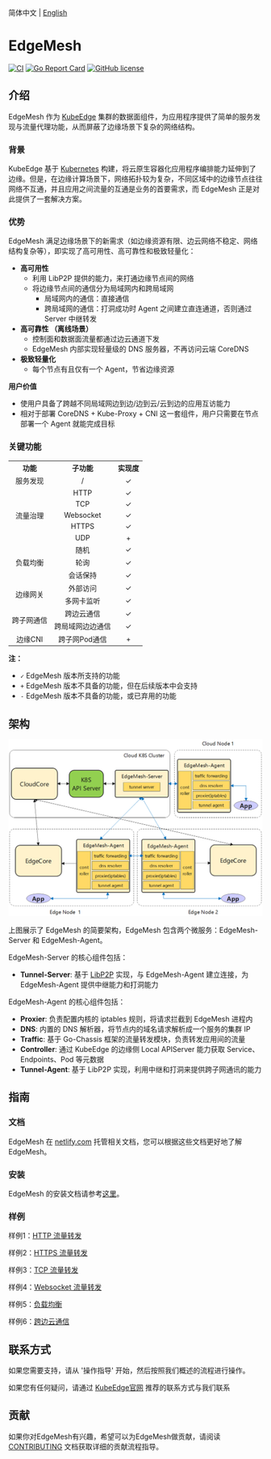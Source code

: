 简体中文 | [English](./README.md)

# EdgeMesh

[![CI](https://github.com/kubeedge/edgemesh/actions/workflows/main.yaml/badge.svg?branch=main)](https://github.com/kubeedge/edgemesh/actions/workflows/main.yaml)
[![Go Report Card](https://goreportcard.com/badge/github.com/kubeedge/edgemesh)](https://goreportcard.com/report/github.com/kubeedge/edgemesh)
[![GitHub license](https://img.shields.io/github/license/kubeedge/edgemesh)](https://github.com/kubeedge/edgemesh/blob/main/LICENSE)


## 介绍

EdgeMesh 作为 [KubeEdge](https://github.com/kubeedge/kubeedge) 集群的数据面组件，为应用程序提供了简单的服务发现与流量代理功能，从而屏蔽了边缘场景下复杂的网络结构。

### 背景

KubeEdge 基于 [Kubernetes](https://github.com/kubernetes/kubernetes) 构建，将云原生容器化应用程序编排能力延伸到了边缘。但是，在边缘计算场景下，网络拓扑较为复杂，不同区域中的边缘节点往往网络不互通，并且应用之间流量的互通是业务的首要需求，而 EdgeMesh 正是对此提供了一套解决方案。

### 优势

EdgeMesh 满足边缘场景下的新需求（如边缘资源有限、边云网络不稳定、网络结构复杂等），即实现了高可用性、高可靠性和极致轻量化：

- **高可用性**
  - 利用 LibP2P 提供的能力，来打通边缘节点间的网络
  - 将边缘节点间的通信分为局域网内和跨局域网
    - 局域网内的通信：直接通信
    - 跨局域网的通信：打洞成功时 Agent 之间建立直连通道，否则通过 Server 中继转发
- **高可靠性 （离线场景）**
  - 控制面和数据面流量都通过边云通道下发
  - EdgeMesh 内部实现轻量级的 DNS 服务器，不再访问云端 CoreDNS
- **极致轻量化**
  - 每个节点有且仅有一个 Agent，节省边缘资源

**用户价值**

- 使用户具备了跨越不同局域网边到边/边到云/云到边的应用互访能力
- 相对于部署 CoreDNS + Kube-Proxy + CNI 这一套组件，用户只需要在节点部署一个 Agent 就能完成目标

### 关键功能

<table align="center">
  <tr>
    <th align="center">功能</th>
    <th align="center">子功能</th>
    <th align="center">实现度</th>
  </tr>
  <tr>
    <td align="center">服务发现</td>
    <td align="center">/</td>
    <td align="center">✓</td>
  </tr>
  <tr>
    <td rowspan="5" align="center">流量治理</td>
    <td align="center">HTTP</td>
    <td align="center">✓</td>
  </tr>
  <tr>
    <td align="center">TCP</td>
    <td align="center">✓</td>
  </tr>
  <tr>
    <td align="center">Websocket</td>
    <td align="center">✓</td>
  </tr>
  <tr>
    <td align="center">HTTPS</td>
    <td align="center">✓</td>
  </tr>
  <tr>
    <td align="center">UDP</td>
    <td align="center">+</td>
  </tr>
  <tr>
    <td rowspan="3" align="center">负载均衡</td>
    <td align="center">随机</td>
    <td align="center">✓</td>
  </tr>
  <tr>
    <td align="center">轮询</td>
    <td align="center">✓</td>
  </tr>
  <tr>
    <td align="center">会话保持</td>
    <td align="center">✓</td>
  </tr>
  <tr>
    <td rowspan="2" align="center">边缘网关</td>
    <td align="center">外部访问</td>
    <td align="center">✓</td>
  </tr>
  <tr>
    <td align="center">多网卡监听</td>
    <td align="center">✓</td>
  </tr>
  <tr>
    <td rowspan="2" align="center">跨子网通信</td>
    <td align="center">跨边云通信</td>
    <td align="center">✓</td>
  </tr>
  <tr>
    <td align="center">跨局域网边边通信</td>
    <td align="center">✓</td>
  </tr>
  <tr>
    <td align="center">边缘CNI</td>
    <td align="center">跨子网Pod通信</td>
    <td align="center">+</td>
  </tr>
</table>

**注：**

- `✓` EdgeMesh 版本所支持的功能
- `+` EdgeMesh 版本不具备的功能，但在后续版本中会支持
- `-` EdgeMesh 版本不具备的功能，或已弃用的功能


## 架构

![image](./docs/.vuepress/public/images/advanced/em-arch.png)

上图展示了 EdgeMesh 的简要架构，EdgeMesh 包含两个微服务：EdgeMesh-Server 和 EdgeMesh-Agent。

EdgeMesh-Server 的核心组件包括：

- **Tunnel-Server**: 基于 [LibP2P](https://github.com/libp2p/go-libp2p) 实现，与 EdgeMesh-Agent 建立连接，为EdgeMesh-Agent 提供中继能力和打洞能力

EdgeMesh-Agent 的核心组件包括：

- **Proxier**: 负责配置内核的 iptables 规则，将请求拦截到 EdgeMesh 进程内
- **DNS**: 内置的 DNS 解析器，将节点内的域名请求解析成一个服务的集群 IP
- **Traffic**: 基于 Go-Chassis 框架的流量转发模块，负责转发应用间的流量
- **Controller**: 通过 KubeEdge 的边缘侧 Local APIServer 能力获取 Service、Endpoints、Pod 等元数据
- **Tunnel-Agent**: 基于 LibP2P 实现，利用中继和打洞来提供跨子网通讯的能力


## 指南

### 文档
EdgeMesh 在 [netlify.com](https://edgemesh.netlify.app/zh/) 托管相关文档，您可以根据这些文档更好地了解 EdgeMesh。

### 安装
EdgeMesh 的安装文档请参考[这里](https://edgemesh.netlify.app/zh/guide/getting-started.html)。

### 样例
样例1：[HTTP 流量转发](https://edgemesh.netlify.app/zh/guide/test-case.html#http)

样例2：[HTTPS 流量转发](https://edgemesh.netlify.app/zh/guide/test-case.html#https)

样例3：[TCP 流量转发](https://edgemesh.netlify.app/zh/guide/test-case.html#tcp)

样例4：[Websocket 流量转发](https://edgemesh.netlify.app/zh/guide/test-case.html#websocket)

样例5：[负载均衡](https://edgemesh.netlify.app/zh/guide/test-case.html#负载均衡)

样例6：[跨边云通信](https://edgemesh.netlify.app/zh/guide/test-case.html#跨边云通信)


## 联系方式

如果您需要支持，请从 '操作指导' 开始，然后按照我们概述的流程进行操作。

如果您有任何疑问，请通过 [KubeEdge官网](https://github.com/kubeedge/kubeedge#contact) 推荐的联系方式与我们联系


## 贡献
如果你对EdgeMesh有兴趣，希望可以为EdgeMesh做贡献，请阅读 [CONTRIBUTING](./CONTRIBUTING.md) 文档获取详细的贡献流程指导。
